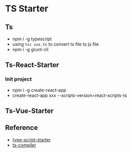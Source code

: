 # TS Starter
## Ts
- npm i -g typescript
- using `tsc xxx.ts` to convert ts file to js file
- npm i -g grunt-cli


## Ts-React-Starter
### Init project
- npm i -g create-react-app
- create-react-app xxx --scripts-version=react-scripts-ts

## Ts-Vue-Starter


## Reference
- [type-script-starter](https://www.typescriptlang.org/samples/index.html)
- [ts-compiler](https://github.com/theblacksmith/typescript-compiler)